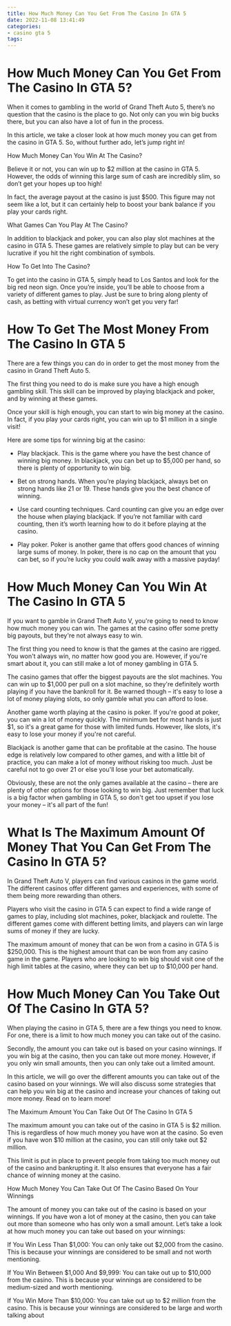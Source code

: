 ```yaml
---
title: How Much Money Can You Get From The Casino In GTA 5
date: 2022-11-08 13:41:49
categories:
- casino gta 5
tags:
---
```



#  How Much Money Can You Get From The Casino In GTA 5?

When it comes to gambling in the world of Grand Theft Auto 5, there’s no question that the casino is the place to go. Not only can you win big bucks there, but you can also have a lot of fun in the process.

In this article, we take a closer look at how much money you can get from the casino in GTA 5. So, without further ado, let’s jump right in!

How Much Money Can You Win At The Casino?

Believe it or not, you can win up to $2 million at the casino in GTA 5. However, the odds of winning this large sum of cash are incredibly slim, so don’t get your hopes up too high!

In fact, the average payout at the casino is just $500. This figure may not seem like a lot, but it can certainly help to boost your bank balance if you play your cards right.

What Games Can You Play At The Casino?

In addition to blackjack and poker, you can also play slot machines at the casino in GTA 5. These games are relatively simple to play but can be very lucrative if you hit the right combination of symbols.

How To Get Into The Casino?

To get into the casino in GTA 5, simply head to Los Santos and look for the big red neon sign. Once you’re inside, you’ll be able to choose from a variety of different games to play. Just be sure to bring along plenty of cash, as betting with virtual currency won’t get you very far!

#  How To Get The Most Money From The Casino In GTA 5

There are a few things you can do in order to get the most money from the casino in Grand Theft Auto 5.

The first thing you need to do is make sure you have a high enough gambling skill. This skill can be improved by playing blackjack and poker, and by winning at these games.

Once your skill is high enough, you can start to win big money at the casino. In fact, if you play your cards right, you can win up to $1 million in a single visit!

Here are some tips for winning big at the casino:

* Play blackjack. This is the game where you have the best chance of winning big money. In blackjack, you can bet up to $5,000 per hand, so there is plenty of opportunity to win big.

* Bet on strong hands. When you’re playing blackjack, always bet on strong hands like 21 or 19. These hands give you the best chance of winning.

* Use card counting techniques. Card counting can give you an edge over the house when playing blackjack. If you’re not familiar with card counting, then it’s worth learning how to do it before playing at the casino.

* Play poker. Poker is another game that offers good chances of winning large sums of money. In poker, there is no cap on the amount that you can bet, so if you’re lucky you could walk away with a massive payday!

#  How Much Money Can You Win At The Casino In GTA 5

If you want to gamble in Grand Theft Auto V, you're going to need to know how much money you can win. The games at the casino offer some pretty big payouts, but they're not always easy to win.

The first thing you need to know is that the games at the casino are rigged. You won't always win, no matter how good you are. However, if you're smart about it, you can still make a lot of money gambling in GTA 5.

The casino games that offer the biggest payouts are the slot machines. You can win up to $1,000 per pull on a slot machine, so they're definitely worth playing if you have the bankroll for it. Be warned though – it's easy to lose a lot of money playing slots, so only gamble what you can afford to lose.

Another game worth playing at the casino is poker. If you're good at poker, you can win a lot of money quickly. The minimum bet for most hands is just $1, so it's a great game for those with limited funds. However, like slots, it's easy to lose your money if you're not careful.

Blackjack is another game that can be profitable at the casino. The house edge is relatively low compared to other games, and with a little bit of practice, you can make a lot of money without risking too much. Just be careful not to go over 21 or else you'll lose your bet automatically.

Obviously, these are not the only games available at the casino – there are plenty of other options for those looking to win big. Just remember that luck is a big factor when gambling in GTA 5, so don't get too upset if you lose your money – it's all part of the fun!

#  What Is The Maximum Amount Of Money That You Can Get From The Casino In GTA 5?

In Grand Theft Auto V, players can find various casinos in the game world. The different casinos offer different games and experiences, with some of them being more rewarding than others.

Players who visit the casino in GTA 5 can expect to find a wide range of games to play, including slot machines, poker, blackjack and roulette. The different games come with different betting limits, and players can win large sums of money if they are lucky.

The maximum amount of money that can be won from a casino in GTA 5 is $250,000. This is the highest amount that can be won from any casino game in the game. Players who are looking to win big should visit one of the high limit tables at the casino, where they can bet up to $10,000 per hand.

#  How Much Money Can You Take Out Of The Casino In GTA 5?

When playing the casino in GTA 5, there are a few things you need to know. For one, there is a limit to how much money you can take out of the casino.

Secondly, the amount you can take out is based on your casino winnings. If you win big at the casino, then you can take out more money. However, if you only win small amounts, then you can only take out a limited amount.

In this article, we will go over the different amounts you can take out of the casino based on your winnings. We will also discuss some strategies that can help you win big at the casino and increase your chances of taking out more money. Read on to learn more!

The Maximum Amount You Can Take Out Of The Casino In GTA 5

The maximum amount you can take out of the casino in GTA 5 is $2 million. This is regardless of how much money you have won at the casino. So even if you have won $10 million at the casino, you can still only take out $2 million.

This limit is put in place to prevent people from taking too much money out of the casino and bankrupting it. It also ensures that everyone has a fair chance of winning money at the casino.

How Much Money You Can Take Out Of The Casino Based On Your Winnings

The amount of money you can take out of the casino is based on your winnings. If you have won a lot of money at the casino, then you can take out more than someone who has only won a small amount. Let’s take a look at how much money you can take out based on your winnings:

If You Win Less Than $1,000: You can only take out $2,000 from the casino. This is because your winnings are considered to be small and not worth mentioning.

If You Win Between $1,000 And $9,999: You can take out up to $10,000 from the casino. This is because your winnings are considered to be medium-sized and worth mentioning.

If You Win More Than $10,000: You can take out up to $2 million from the casino. This is because your winnings are considered to be large and worth talking about